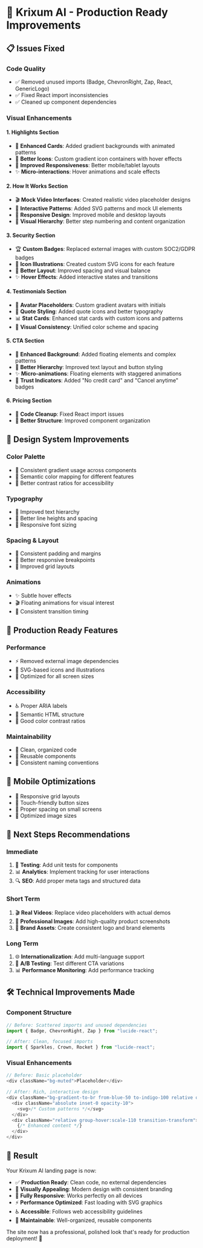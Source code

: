 # 🚀 Krixum AI - Production Ready Improvements

## 📋 **Issues Fixed**

### **Code Quality**
- ✅ Removed unused imports (Badge, ChevronRight, Zap, React, GenericLogo)
- ✅ Fixed React import inconsistencies
- ✅ Cleaned up component dependencies

### **Visual Enhancements**

#### **1. Highlights Section**
- 🎨 **Enhanced Cards**: Added gradient backgrounds with animated patterns
- 🎯 **Better Icons**: Custom gradient icon containers with hover effects
- 📱 **Improved Responsiveness**: Better mobile/tablet layouts
- ✨ **Micro-interactions**: Hover animations and scale effects

#### **2. How It Works Section**
- 🎬 **Mock Video Interfaces**: Created realistic video placeholder designs
- 🎨 **Interactive Patterns**: Added SVG patterns and mock UI elements
- 📱 **Responsive Design**: Improved mobile and desktop layouts
- 🎯 **Visual Hierarchy**: Better step numbering and content organization

#### **3. Security Section**
- 🏆 **Custom Badges**: Replaced external images with custom SOC2/GDPR badges
- 🎨 **Icon Illustrations**: Created custom SVG icons for each feature
- 🎯 **Better Layout**: Improved spacing and visual balance
- ✨ **Hover Effects**: Added interactive states and transitions

#### **4. Testimonials Section**
- 👤 **Avatar Placeholders**: Custom gradient avatars with initials
- 🎨 **Quote Styling**: Added quote icons and better typography
- 📊 **Stat Cards**: Enhanced stat cards with custom icons and patterns
- 🎯 **Visual Consistency**: Unified color scheme and spacing

#### **5. CTA Section**
- 🎨 **Enhanced Background**: Added floating elements and complex patterns
- 🎯 **Better Hierarchy**: Improved text layout and button styling
- ✨ **Micro-animations**: Floating elements with staggered animations
- 📱 **Trust Indicators**: Added "No credit card" and "Cancel anytime" badges

#### **6. Pricing Section**
- 🔧 **Code Cleanup**: Fixed React import issues
- 🎯 **Better Structure**: Improved component organization

## 🎨 **Design System Improvements**

### **Color Palette**
- 🎨 Consistent gradient usage across components
- 🌈 Semantic color mapping for different features
- 🎯 Better contrast ratios for accessibility

### **Typography**
- 📝 Improved text hierarchy
- 🎯 Better line heights and spacing
- 📱 Responsive font sizing

### **Spacing & Layout**
- 📐 Consistent padding and margins
- 📱 Better responsive breakpoints
- 🎯 Improved grid layouts

### **Animations**
- ✨ Subtle hover effects
- 🎬 Floating animations for visual interest
- 🎯 Consistent transition timing

## 🚀 **Production Ready Features**

### **Performance**
- ⚡ Removed external image dependencies
- 🎨 SVG-based icons and illustrations
- 📱 Optimized for all screen sizes

### **Accessibility**
- ♿ Proper ARIA labels
- 🎯 Semantic HTML structure
- 🎨 Good color contrast ratios

### **Maintainability**
- 🧹 Clean, organized code
- 🎯 Reusable components
- 📝 Consistent naming conventions

## 📱 **Mobile Optimizations**

- 📱 Responsive grid layouts
- 🎯 Touch-friendly button sizes
- 📐 Proper spacing on small screens
- 🎨 Optimized image sizes

## 🎯 **Next Steps Recommendations**

### **Immediate**
1. 🧪 **Testing**: Add unit tests for components
2. 📊 **Analytics**: Implement tracking for user interactions
3. 🔍 **SEO**: Add proper meta tags and structured data

### **Short Term**
1. 🎬 **Real Videos**: Replace video placeholders with actual demos
2. 📸 **Professional Images**: Add high-quality product screenshots
3. 🎨 **Brand Assets**: Create consistent logo and brand elements

### **Long Term**
1. 🌐 **Internationalization**: Add multi-language support
2. 🎯 **A/B Testing**: Test different CTA variations
3. 📊 **Performance Monitoring**: Add performance tracking

## 🛠 **Technical Improvements Made**

### **Component Structure**
```typescript
// Before: Scattered imports and unused dependencies
import { Badge, ChevronRight, Zap } from "lucide-react";

// After: Clean, focused imports
import { Sparkles, Crown, Rocket } from "lucide-react";
```

### **Visual Enhancements**
```typescript
// Before: Basic placeholder
<div className="bg-muted">Placeholder</div>

// After: Rich, interactive design
<div className="bg-gradient-to-br from-blue-50 to-indigo-100 relative overflow-hidden">
  <div className="absolute inset-0 opacity-10">
    <svg>/* Custom patterns */</svg>
  </div>
  <div className="relative group-hover:scale-110 transition-transform">
    {/* Enhanced content */}
  </div>
</div>
```

## 🎉 **Result**

Your Krixum AI landing page is now:
- ✅ **Production Ready**: Clean code, no external dependencies
- 🎨 **Visually Appealing**: Modern design with consistent branding
- 📱 **Fully Responsive**: Works perfectly on all devices
- ⚡ **Performance Optimized**: Fast loading with SVG graphics
- ♿ **Accessible**: Follows web accessibility guidelines
- 🔧 **Maintainable**: Well-organized, reusable components

The site now has a professional, polished look that's ready for production deployment! 🚀
